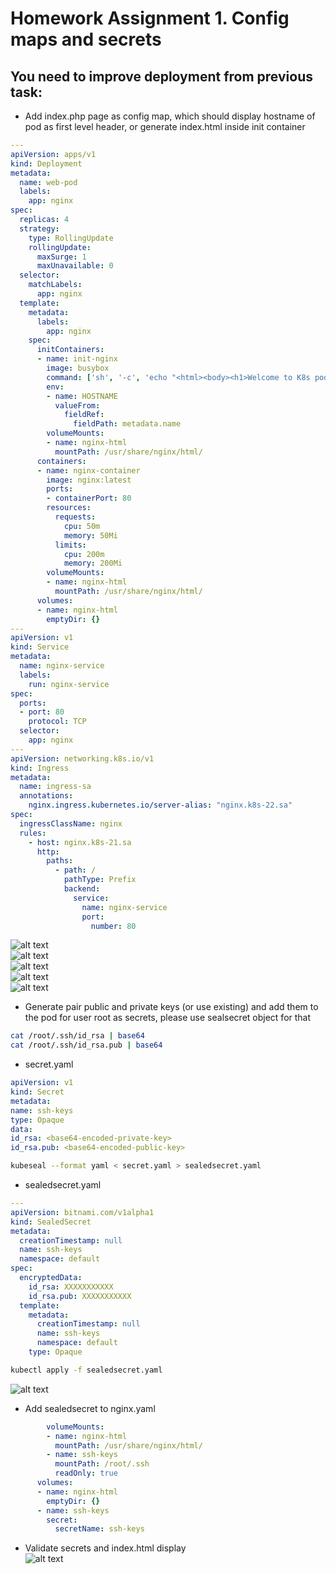 # Homework Assignment 1. Config maps and secrets
## You need to improve deployment from previous task:

  * Add index.php page as config map, which should display hostname of pod as first level header, or generate index.html inside init container  
```yaml
---
apiVersion: apps/v1
kind: Deployment
metadata:
  name: web-pod
  labels:
    app: nginx
spec:
  replicas: 4
  strategy:
    type: RollingUpdate
    rollingUpdate:
      maxSurge: 1
      maxUnavailable: 0
  selector:
    matchLabels:
      app: nginx
  template:
    metadata:
      labels:
        app: nginx
    spec:
      initContainers:
      - name: init-nginx
        image: busybox
        command: ['sh', '-c', 'echo "<html><body><h1>Welcome to K8s pod $(HOSTNAME)</h1></body></html>" > /usr/share/nginx/html/index.html']
        env:
        - name: HOSTNAME
          valueFrom:
            fieldRef:
              fieldPath: metadata.name
        volumeMounts:
        - name: nginx-html
          mountPath: /usr/share/nginx/html/
      containers:
      - name: nginx-container
        image: nginx:latest
        ports:
        - containerPort: 80
        resources:
          requests:
            cpu: 50m
            memory: 50Mi
          limits:
            cpu: 200m
            memory: 200Mi
        volumeMounts:
        - name: nginx-html
          mountPath: /usr/share/nginx/html/
      volumes:
      - name: nginx-html
        emptyDir: {}
---
apiVersion: v1
kind: Service
metadata:
  name: nginx-service
  labels:
    run: nginx-service
spec:
  ports:
  - port: 80
    protocol: TCP
  selector:
    app: nginx
---
apiVersion: networking.k8s.io/v1
kind: Ingress
metadata:
  name: ingress-sa
  annotations:
    nginx.ingress.kubernetes.io/server-alias: "nginx.k8s-22.sa"
spec:
  ingressClassName: nginx
  rules:
    - host: nginx.k8s-21.sa
      http:
        paths:
          - path: /
            pathType: Prefix
            backend:
              service:
                name: nginx-service
                port:
                  number: 80
```
![alt text](https://github.com/Pro100chok91/sa.it-academy.by/blob/md-sa2-29-24/Kirill_Fadeev/12.Kubernetes.Data.Security/img/1.jpg)  
![alt text](https://github.com/Pro100chok91/sa.it-academy.by/blob/md-sa2-29-24/Kirill_Fadeev/12.Kubernetes.Data.Security/img/2.jpg)  
![alt text](https://github.com/Pro100chok91/sa.it-academy.by/blob/md-sa2-29-24/Kirill_Fadeev/12.Kubernetes.Data.Security/img/3.jpg)  
![alt text](https://github.com/Pro100chok91/sa.it-academy.by/blob/md-sa2-29-24/Kirill_Fadeev/12.Kubernetes.Data.Security/img/4.jpg)  
![alt text](https://github.com/Pro100chok91/sa.it-academy.by/blob/md-sa2-29-24/Kirill_Fadeev/12.Kubernetes.Data.Security/img/5.jpg)  

  * Generate pair public and private keys (or use existing) and add them to the pod for user root as secrets, please use sealsecret object for that  
```bash
cat /root/.ssh/id_rsa | base64
cat /root/.ssh/id_rsa.pub | base64
```
  * secret.yaml  
```yaml
apiVersion: v1
kind: Secret
metadata:
name: ssh-keys
type: Opaque
data:
id_rsa: <base64-encoded-private-key>
id_rsa.pub: <base64-encoded-public-key>
```
```bash
kubeseal --format yaml < secret.yaml > sealedsecret.yaml
```
  * sealedsecret.yaml  
```yaml
---
apiVersion: bitnami.com/v1alpha1
kind: SealedSecret
metadata:
  creationTimestamp: null
  name: ssh-keys
  namespace: default
spec:
  encryptedData:
    id_rsa: XXXXXXXXXXX
    id_rsa.pub: XXXXXXXXXXX
  template:
    metadata:
      creationTimestamp: null
      name: ssh-keys
      namespace: default
    type: Opaque
```
```bash
kubectl apply -f sealedsecret.yaml
```
![alt text](https://github.com/Pro100chok91/sa.it-academy.by/blob/md-sa2-29-24/Kirill_Fadeev/12.Kubernetes.Data.Security/img/7.jpg)  
  
  * Add sealedsecret to nginx.yaml  
```yaml
        volumeMounts:
        - name: nginx-html
          mountPath: /usr/share/nginx/html/
        - name: ssh-keys
          mountPath: /root/.ssh
          readOnly: true
      volumes:
      - name: nginx-html
        emptyDir: {}
      - name: ssh-keys
        secret:
          secretName: ssh-keys
```

  * Validate secrets and index.html display  
  ![alt text](https://github.com/Pro100chok91/sa.it-academy.by/blob/md-sa2-29-24/Kirill_Fadeev/12.Kubernetes.Data.Security/img/6.jpg)  